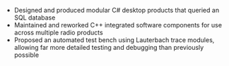 - Designed and produced modular C# desktop products that queried an SQL database
- Maintained and reworked C++ integrated software components for use across multiple radio products
- Proposed an automated test bench using Lauterbach trace modules, allowing far more detailed testing and debugging than previously possible